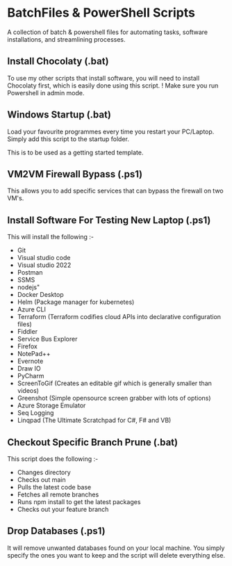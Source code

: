 # BatchFiles & PowerShell Scripts
A collection of batch & powershell files for automating tasks, software installations, and streamlining processes.

## Install Chocolaty (.bat)
To use my other scripts that install software, you will need to install Chocolaty first, which is easily done using this script. 
! Make sure you run Powershell in admin mode.

## Windows Startup (.bat)
Load your favourite programmes every time you restart your PC/Laptop. Simply add this script to the startup folder.

This is to be used as a getting started template.

## VM2VM Firewall Bypass (.ps1)
This allows you to add specific services that can bypass the firewall on two VM's.

## Install Software For Testing New Laptop (.ps1)
This will install the following :-

- Git
- Visual studio code
- Visual studio 2022
- Postman 
- SSMS
- nodejs"
- Docker Desktop
- Helm (Package manager for kubernetes)
- Azure CLI
- Terraform (Terraform codifies cloud APIs into declarative configuration files)
- Fiddler
- Service Bus Explorer
- Firefox
- NotePad++
- Evernote
- Draw IO
- PyCharm
- ScreenToGif (Creates an editable gif which is generally smaller than videos)
- Greenshot (Simple opensource screen grabber with lots of options)
- Azure Storage Emulator
- Seq Logging
- Linqpad (The Ultimate Scratchpad for C#, F# and VB)

## Checkout Specific Branch Prune (.bat) 
This script does the following :-
- Changes directory
- Checks out main
- Pulls the latest code base
- Fetches all remote branches
- Runs npm install to get the latest packages
- Checks out your feature branch

## Drop Databases (.ps1)
It will remove unwanted databases found on your local machine. 
You simply specify the ones you want to keep and the script will delete everything else. 
